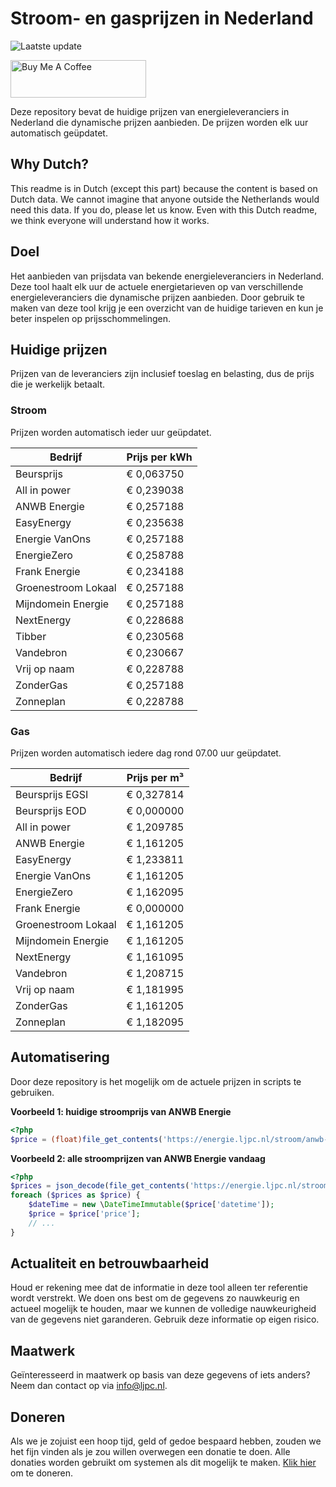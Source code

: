 # Stroom- en gasprijzen in Nederland

![Laatste update](https://img.shields.io/badge/laatste%20update-2024--07--02%2012%3A00%20CET-brightgreen)

<a href="https://www.buymeacoffee.com/Lars-" target="_blank"><img src="https://cdn.buymeacoffee.com/buttons/v2/default-orange.png" alt="Buy Me A Coffee" height="60" style="height: 60px !important;width: 217px !important;" ></a>

Deze repository bevat de huidige prijzen van energieleveranciers in Nederland die dynamische prijzen aanbieden. De prijzen worden elk uur automatisch geüpdatet.

## Why Dutch?

This readme is in Dutch (except this part) because the content is based on Dutch data. We cannot imagine that anyone outside the Netherlands would need this data. If you do, please let us know. Even with this Dutch readme, we think
everyone will understand how it works.

## Doel

Het aanbieden van prijsdata van bekende energieleveranciers in Nederland. Deze tool haalt elk uur de actuele energietarieven op van verschillende energieleveranciers die dynamische prijzen aanbieden. Door gebruik te maken van deze tool
krijg je een overzicht van de huidige tarieven en kun je beter inspelen op prijsschommelingen.

## Huidige prijzen

Prijzen van de leveranciers zijn inclusief toeslag en belasting, dus de prijs die je werkelijk betaalt.

### Stroom

Prijzen worden automatisch ieder uur geüpdatet.

 Bedrijf | Prijs per kWh 
---------|---------------
Beursprijs | € 0,063750
All in power | € 0,239038
ANWB Energie | € 0,257188
EasyEnergy | € 0,235638
Energie VanOns | € 0,257188
EnergieZero | € 0,258788
Frank Energie | € 0,234188
Groenestroom Lokaal | € 0,257188
Mijndomein Energie | € 0,257188
NextEnergy | € 0,228688
Tibber | € 0,230568
Vandebron | € 0,230667
Vrij op naam | € 0,228788
ZonderGas | € 0,257188
Zonneplan | € 0,228788


### Gas

Prijzen worden automatisch iedere dag rond 07.00 uur geüpdatet.

 Bedrijf | Prijs per m³ 
---------|--------------
Beursprijs EGSI | € 0,327814
Beursprijs EOD | € 0,000000
All in power | € 1,209785
ANWB Energie | € 1,161205
EasyEnergy | € 1,233811
Energie VanOns | € 1,161205
EnergieZero | € 1,162095
Frank Energie | € 0,000000
Groenestroom Lokaal | € 1,161205
Mijndomein Energie | € 1,161205
NextEnergy | € 1,161095
Vandebron | € 1,208715
Vrij op naam | € 1,181995
ZonderGas | € 1,161205
Zonneplan | € 1,182095


## Automatisering

Door deze repository is het mogelijk om de actuele prijzen in scripts te gebruiken.

**Voorbeeld 1: huidige stroomprijs van ANWB Energie**

```php
<?php
$price = (float)file_get_contents('https://energie.ljpc.nl/stroom/anwb-energie-nu.txt');

```

**Voorbeeld 2: alle stroomprijzen van ANWB Energie vandaag**

```php
<?php
$prices = json_decode(file_get_contents('https://energie.ljpc.nl/stroom/all-in-power-vandaag.json'),true);
foreach ($prices as $price) {
    $dateTime = new \DateTimeImmutable($price['datetime']);
    $price = $price['price'];
    // ...
}
```

## Actualiteit en betrouwbaarheid

Houd er rekening mee dat de informatie in deze tool alleen ter referentie wordt verstrekt. We doen ons best om de gegevens zo nauwkeurig en actueel mogelijk te houden, maar we kunnen de volledige nauwkeurigheid van de gegevens niet
garanderen. Gebruik deze informatie op eigen risico.

## Maatwerk

Geïnteresseerd in maatwerk op basis van deze gegevens of iets anders? Neem dan contact op
via [info@ljpc.nl](mailto:info@ljpc.nl?subject=Energie%20prijzen).

## Doneren

Als we je zojuist een hoop tijd, geld of gedoe bespaard hebben, zouden we het fijn vinden als je zou willen overwegen een
donatie te doen. Alle donaties worden gebruikt om systemen als dit mogelijk te
maken. [Klik hier](https://www.buymeacoffee.com/Lars-) om te doneren.
